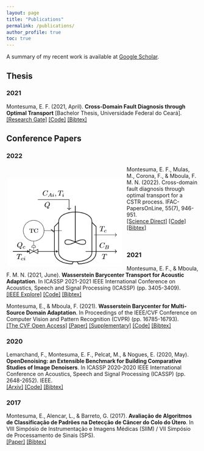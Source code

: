 ```yaml
---
layout: page
title: "Publications"
permalink: /publications/
author_profile: true
toc: true
---
```


A summary of my recent work is available at [Google Scholar](https://scholar.google.com.br/citations?user=elSROdcAAAAJ&hl=en).

## Thesis

### 2021

Montesuma, E. F. (2021, April). __Cross-Domain Fault Diagnosis through Optimal Transport__ [Bachelor Thesis, Universidade Federal do Ceará].
[[Research Gate]](https://www.researchgate.net/publication/354664416_Cross-Domain_Fault_Diagnosis_Through_Optimal_Transport) [[Code]](https://github.com/eddardd/CrossDomainFaultDiagnosis) [[Bibtex]](https://eddardd.github.io/files/Papers/montesuma2021crossdomain.bibtex)

## Conference Papers

### 2022

<div style="float: left; margin: 30px 12px 3px 4px; ">
<img src=    
"../files/cstr.png" height="auto" width="300"  
alt="image">
</div>
<p>
Montesuma, E. F., Mulas, M., Corona, F., & Mboula, F. M. N. (2022). Cross-domain fault diagnosis through optimal transport for a CSTR process. IFAC-PapersOnLine, 55(7), 946-951.
<br>
<a href="(https://www.sciencedirect.com/science/article/pii/S2405896322009727)">[Science Direct]</a> <a href="https://github.com/eddardd/CrossDomainFaultDiagnosis">[Code]</a> <a href="https://raw.githubusercontent.com/eddardd/my-personal-blog/master/files/papers/montesuma2022cdfd.bibtex">[Bibtex]</a>
</p>

<br>

### 2021

Montesuma, E. F., & Mboula, F. M. N. (2021, June). __Wasserstein Barycenter Transport for Acoustic Adaptation__. In ICASSP 2021-2021 IEEE International Conference on Acoustics, Speech and Signal Processing (ICASSP) (pp. 3405-3409).\
[[IEEE Explore]](https://ieeexplore.ieee.org/document/9414199) [[Code]](https://github.com/eddardd/WBTransport) [[Bibtex]](https://eddardd.github.io/files/Papers/wbt2021icassp.bibtex)

Montesuma, E., & Mboula, F. (2021). __Wasserstein Barycenter for Multi-Source Domain Adaptation__. In Proceedings of the IEEE/CVF Conference on Computer Vision and Pattern Recognition (CVPR) (pp. 16785-16793).\
[[The CVF Open Access]](https://openaccess.thecvf.com/content/CVPR2021/html/Montesuma_Wasserstein_Barycenter_for_Multi-Source_Domain_Adaptation_CVPR_2021_paper.html) [[Paper]](https://openaccess.thecvf.com/content/CVPR2021/papers/Montesuma_Wasserstein_Barycenter_for_Multi-Source_Domain_Adaptation_CVPR_2021_paper.pdf) [[Supplementary]](https://openaccess.thecvf.com/content/CVPR2021/supplemental/Montesuma_Wasserstein_Barycenter_for_CVPR_2021_supplemental.pdf) [[Code]](https://github.com/eddardd/WBTransport) [[Bibtex]](https://eddardd.github.io/files/Papers/wbt2021cvpr.bibtex)

### 2020

Lemarchand, F., Montesuma, E. F., Pelcat, M., & Nogues, E. (2020, May). __OpenDenoising: an Extensible Benchmark for Building Comparative Studies of Image Denoisers__. In ICASSP 2020-2020 IEEE International Conference on Acoustics, Speech and Signal Processing (ICASSP) (pp. 2648-2652). IEEE.\
[[Arxiv]](https://arxiv.org/pdf/1910.08328.pdf) [[Code]](https://github.com/opendenoising/opendenoising-benchmark) [[Bibtex]](https://eddardd.github.io/files/Papers/opendenoising.bibtex)

### 2017

Montesuma, E., Alencar, L., & Barreto, G. (2017). __Avaliação de Algoritmos de Classificação de Padrões na Detecção de Câncer do Colo do Útero__. In VIII Simpósio de Instrumentação e Imagens Médicas (SIIM) / VII Simpósio de Processamento de Sinais (SPS).\
[[Paper]](https://eventos.ufabc.edu.br/siimsps/files/id74.pdf) [[Bibtex]](https://eddardd.github.io/files/Papers/siscolo.bibtex)